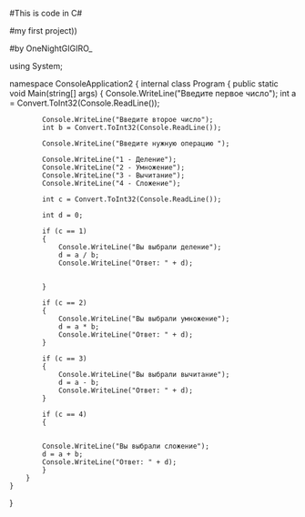 #This is code in C#

#my first project))

#by OneNightGIGIRO_

using System;

namespace ConsoleApplication2
{
    internal class Program
    {
        public static void Main(string[] args)
        {
            Console.WriteLine("Введите первое число");
            int a = Convert.ToInt32(Console.ReadLine());

            Console.WriteLine("Введите второе число");
            int b = Convert.ToInt32(Console.ReadLine());

            Console.WriteLine("Введите нужную операцию ");

            Console.WriteLine("1 - Деление");
            Console.WriteLine("2 - Умножение");
            Console.WriteLine("3 - Вычитание");
            Console.WriteLine("4 - Сложение");
            
            int c = Convert.ToInt32(Console.ReadLine());
            
            int d = 0;

            if (c == 1)
            {
                Console.WriteLine("Вы выбрали деление");
                d = a / b;
                Console.WriteLine("Ответ: " + d);
                
                
            }

            if (c == 2)
            {
                Console.WriteLine("Вы выбрали умножение");
                d = a * b;
                Console.WriteLine("Ответ: " + d);
            }

            if (c == 3)
            {
                Console.WriteLine("Вы выбрали вычитание");
                d = a - b;
                Console.WriteLine("Ответ: " + d);
            }

            if (c == 4)
            {
                
           
            Console.WriteLine("Вы выбрали сложение");
            d = a + b;
            Console.WriteLine("Ответ: " + d);
            } 
        }
    }
}
